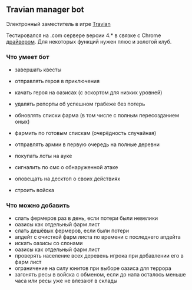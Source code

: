Travian manager bot
---
Электронный заместитель в игре [Travian](https://www.travian.com/international)

Тестировался на .com сервере версии 4.* в связке с Chrome [драйвером](https://chromedriver.storage.googleapis.com/index.html). 
Для некоторых функций нужен плюс и золотой клуб.


### Что умеет бот
- завершать квесты

- отправлять героя в приключения

- качать героя на оазисах (с эскортом для низких уровней)

- удалять репорты об успешном грабеже без потерь

- обновлять списки фарма (в том числе с полным пересозданием оных)

- фармить по готовым спискам (очерёдность случайная)

- отправлять армии в первую очередь на полные деревни

- покупать лоты на ауке

- сигналить по смс о обнаруженной атаке

- оповещать на десктоп о своих действиях

- строить войска


### Что можно добавить
- cлать фермеров раз в день, если потери были невелики
- оазисы как отдельный фарм лист
- слать дешёвых фермеров, если были потери
- апдейт с очисткой фарм листа по времени с последнего апдейта
- искать оазисы со слонами
- оазисы как отдельный фарм лист
- проверять население всех деревень игрока при добавлении его в фарм лист
- ограничение на силу юнитов при выборе оазиса для террора
- загонять ресы в войска с обменом, если до напа осталось меньше часа или ресы уже не влезают в склады

